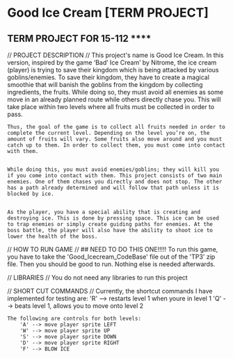 # Good Ice Cream [TERM PROJECT]
 TERM PROJECT FOR 15-112 ****
--------------------------------

// PROJECT DESCRIPTION //
    This project's name is Good Ice Cream. In this version, inspired by the game ‘Bad’ Ice Cream’ by Nitrome, the ice cream (player) is trying to save their kingdom which is being attacked by various goblins/enemies. To save their kingdom, they have to create a magical smoothie that will banish the goblins from the kingdom by collecting ingredients, the fruits. While doing so, they must avoid all enemies as some move in an already planned route while others directly chase you. This will take place within two levels where all fruits must be collected in order to pass. 

    Thus, the goal of the game is to collect all fruits needed in order to complete the current level. Depending on the level you’re on, the amount of fruits will vary. Some fruits also move around and you must catch up to them. In order to collect them, you must come into contact with them. 


    While doing this, you must avoid enemies/goblins; they will kill you if you come into contact with them. This project consists of two main enemies. One of them chases you directly and does not stop. The other has a path already determined and will follow that path unless it is blocked by ice. 


    As the player, you have a special ability that is creating and destroying ice. This is done by pressing space. This ice can be used to trap enemies or simply create guiding paths for enemies. At the boss battle, the player will also have the ability to shoot ice to lower the health of the boss. 


// HOW TO RUN GAME // ##   NEED TO DO THIS ONE!!!!!
    To run this game, you have to take the 'Good_Icecream_CodeBase' file out of the 'TP3' zip file. Then you should be good to run. Nothing else is needed afterwards.

//  LIBRARIES //
    You do not need any libraries to run this project

// SHORT CUT COMMANDS //
    Currently, the shortcut commands I have implemented for testing  are:
        'R' --> restarts level 1 when youre in level 1
        'Q' --> beats level 1, allows you to move onto level 2
    
    The following are controls for both levels:
        'A' --> move player sprite LEFT
        'W' --> move player sprite UP
        'S' --> move player sprite DOWN
        'D' --> move player sprite RIGHT
        'F' --> BLOW ICE 

